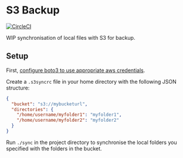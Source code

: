 S3 Backup
=========

[![CircleCI](https://circleci.com/gh/MichaelAquilina/s3backup.svg?style=svg)](https://circleci.com/gh/MichaelAquilina/s3backup)

WIP synchronisation of local files with S3 for backup.

Setup
-----

First, [configure boto3 to use appropriate aws credentials](https://boto3.readthedocs.io/en/latest/guide/configuration.html).

Create a `.s3syncrc` file in your home directory with the following JSON structure:

```json
{
  "bucket": "s3://mybucketurl",
  "directories": {
    "/home/username/myfolder1": "myfolder1",
    "/home/username/myfolder2": "myfolder2"
  }
}
```

Run `./sync` in the project directory to synchronise the local folders you specified with the folders in the bucket.
